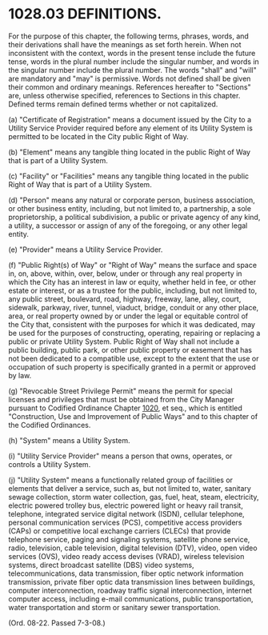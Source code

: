 1028.03 DEFINITIONS.
====================

For the purpose of this chapter, the following terms, phrases, words,
and their derivations shall have the meanings as set forth herein. When
not inconsistent with the context, words in the present tense include
the future tense, words in the plural number include the singular
number, and words in the singular number include the plural number. The
words "shall" and "will" are mandatory and "may" is permissive. Words
not defined shall be given their common and ordinary meanings.
References hereafter to "Sections" are, unless otherwise specified,
references to Sections in this chapter. Defined terms remain defined
terms whether or not capitalized.

​(a) "Certificate of Registration" means a document issued by the City
to a Utility Service Provider required before any element of its Utility
System is permitted to be located in the City public Right of Way.

​(b) "Element" means any tangible thing located in the public Right of
Way that is part of a Utility System.

​(c) "Facility" or "Facilities" means any tangible thing located in the
public Right of Way that is part of a Utility System.

​(d) "Person" means any natural or corporate person, business
association, or other business entity, including, but not limited to, a
partnership, a sole proprietorship, a political subdivision, a public or
private agency of any kind, a utility, a successor or assign of any of
the foregoing, or any other legal entity.

​(e) "Provider" means a Utility Service Provider.

​(f) "Public Right(s) of Way" or "Right of Way" means the surface and
space in, on, above, within, over, below, under or through any real
property in which the City has an interest in law or equity, whether
held in fee, or other estate or interest, or as a trustee for the
public, including, but not limited to, any public street, boulevard,
road, highway, freeway, lane, alley, court, sidewalk, parkway, river,
tunnel, viaduct, bridge, conduit or any other place, area, or real
property owned by or under the legal or equitable control of the City
that, consistent with the purposes for which it was dedicated, may be
used for the purposes of constructing, operating, repairing or replacing
a public or private Utility System. Public Right of Way shall not
include a public building, public park, or other public property or
easement that has not been dedicated to a compatible use, except to the
extent that the use or occupation of such property is specifically
granted in a permit or approved by law.

​(g) "Revocable Street Privilege Permit" means the permit for special
licenses and privileges that must be obtained from the City Manager
pursuant to Codified Ordinance Chapter [1020](40a624fa.html), et seq.,
which is entitled "Construction, Use and Improvement of Public Ways" and
to this chapter of the Codified Ordinances.

​(h) "System" means a Utility System.

​(i) "Utility Service Provider" means a person that owns, operates, or
controls a Utility System.

​(j) "Utility System" means a functionally related group of facilities
or elements that deliver a service, such as, but not limited to, water,
sanitary sewage collection, storm water collection, gas, fuel, heat,
steam, electricity, electric powered trolley bus, electric powered light
or heavy rail transit, telephone, integrated service digital network
(ISDN), cellular telephone, personal communication services (PCS),
competitive access providers (CAPs) or competitive local exchange
carriers (CLECs) that provide telephone service, paging and signaling
systems, satellite phone service, radio, television, cable television,
digital television (DTV), video, open video services (OVS), video ready
access devises (VRAD), wireless television systems, direct broadcast
satellite (DBS) video systems, telecommunications, data transmission,
fiber optic network information transmission, private fiber optic data
transmission lines between buildings, computer interconnection, roadway
traffic signal interconnection, internet computer access, including
e-mail communications, public transportation, water transportation and
storm or sanitary sewer transportation.

(Ord. 08-22. Passed 7-3-08.)
